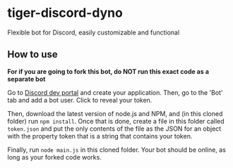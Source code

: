 # tiger-discord-dyno
 Flexible bot for Discord, easily customizable and functional
## How to use
**For if you are going to fork this bot, do NOT
run this exact code as a separate bot**

Go to [Discord dev portal](https.discordapp.com/developers/applications/) and create your application. Then, go to the 'Bot' tab and add a bot user. Click to reveal your token.

Then, download the latest version of node.js and NPM, and (in this cloned folder) run `npm install`. Once that is done, create a file in this folder called  `token.json` and put the only contents of the file as the JSON for an object with the property token that is a string that contains your token.

Finally, run `node main.js` in this cloned folder. Your bot should be online, as long as your forked code works.
